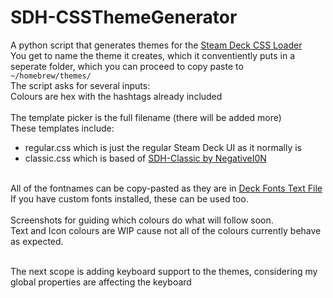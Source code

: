 # SDH-CSSThemeGenerator
A python script that generates themes for the [Steam Deck CSS Loader](https://github.com/suchmememanyskill/SDH-CssLoader) <br>
You get to name the theme it creates, which it conventiently puts in a seperate folder, which you can proceed to copy paste to <br> ```~/homebrew/themes/``` <br>
The script asks for several inputs: <br>
Colours are hex with the hashtags already included<br> <br>
The template picker is the full filename (there will be added more) <br>
These templates include: <br>
- regular.css which is just the regular Steam Deck UI as it normally is <br>
- classic.css which is based of [SDH-Classic by NegativeI0N](https://github.com/NegativeI0N/SDH-ClassicTheme) <br> <br>

All of the fontnames can be copy-pasted as they are in [Deck Fonts Text File](https://github.com/cutiepatootie/SDH-CSSThemeGenerator/blob/main/DefaultDeckFonts.txt) <br>
If you have custom fonts installed, these can be used too. <br> <br>
Screenshots for guiding which colours do what will follow soon.<br>
Text and Icon colours are WIP cause not all of the colours currently behave as expected. <br><br>

The next scope is adding keyboard support to the themes, considering my global properties are affecting the keyboard